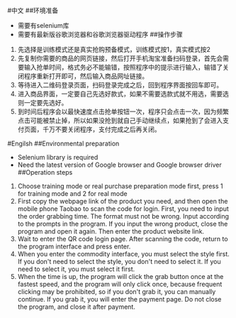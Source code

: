 #中文
##环境准备
* 需要有selenium库
* 需要有最新版谷歌浏览器和谷歌浏览器驱动程序
##操作步骤
1. 先选择是训练模式还是真实抢购预备模式，训练模式按1，真实模式按2
2. 先复制你需要的商品的网页链接，然后打开手机淘宝准备扫码登录，首先会需要输入抢单时间，格式务必不能输错，按照程序中的提示进行输入，输错了关闭程序重新打开即可，然后输入商品网址链接。
3. 等待进入二维码登录页面，扫码登录完成之后，回到程序界面按回车即可。
4. 进入商品界面，一定要自己先选好款式，如果不需要选款式就不用选，需要选则一定要先选好。
5. 到时间后程序会以最快速度点击抢单按钮一次，程序只会点击一次，因为频繁点击可能被禁止掉，所以如果没抢到就自己手动继续点，如果抢到了会进入支付页面，千万不要关闭程序，支付完成之后再关闭。

#Engilsh
##Environmental preparation
* Selenium library is required
* Need the latest version of Google browser and Google browser driver
##Operation steps
1. Choose training mode or real purchase preparation mode first, press 1 for training mode and 2 for real mode
2. First copy the webpage link of the product you need, and then open the mobile phone Taobao to scan the code for login. First, you need to input the order grabbing time. The format must not be wrong. Input according to the prompts in the program. If you input the wrong product, close the program and open it again. Then enter the product website link.
3. Wait to enter the QR code login page. After scanning the code, return to the program interface and press enter.
4. When you enter the commodity interface, you must select the style first. If you don't need to select the style, you don't need to select it. If you need to select it, you must select it first.
5. When the time is up, the program will click the grab button once at the fastest speed, and the program will only click once, because frequent clicking may be prohibited, so if you don't grab it, you can manually continue. If you grab it, you will enter the payment page. Do not close the program, and close it after payment.